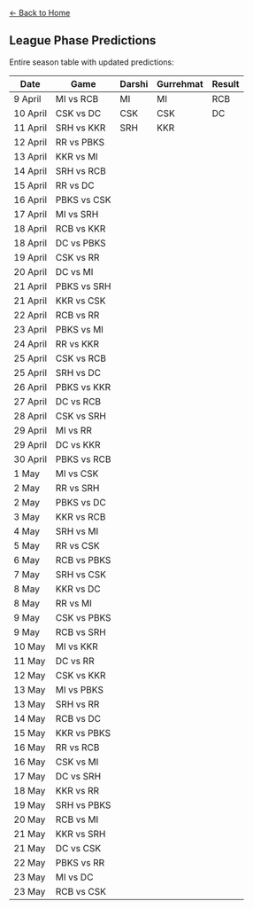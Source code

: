 [<- Back to Home](readme.md)
## League Phase Predictions
Entire season table with updated predictions:

| Date | Game | Darshi | Gurrehmat | Result |
| ---- | ---- | ------ | --------- | ------ |
| 9 April | MI vs RCB | MI | MI | RCB |
| 10 April | CSK vs DC | CSK | CSK | DC |
| 11 April | SRH vs KKR | SRH | KKR | |
| 12 April | RR vs PBKS | | | |
| 13 April | KKR vs MI | | | |
| 14 April | SRH vs RCB | | | |
| 15 April | RR vs DC | | | |
| 16 April | PBKS vs CSK | | | |
| 17 April | MI vs SRH | | | |
| 18 April | RCB vs KKR | | | |
| 18 April | DC vs PBKS | | | |
| 19 April | CSK vs RR | | | |
| 20 April | DC vs MI | | | |
| 21 April | PBKS vs SRH | | | |
| 21 April | KKR vs CSK | | | |
| 22 April | RCB vs RR | | | |
| 23 April | PBKS vs MI | | | |
| 24 April | RR vs KKR | | | |
| 25 April | CSK vs RCB | | | |
| 25 April | SRH vs DC | | | |
| 26 April | PBKS vs KKR | | | |
| 27 April | DC vs RCB | | | |
| 28 April | CSK vs SRH | | | |
| 29 April | MI vs RR | | | |
| 29 April | DC vs KKR | | | |
| 30 April | PBKS vs RCB | | | |
| 1 May | MI vs CSK | | | |
| 2 May | RR vs SRH | | | |
| 2 May | PBKS vs DC | | | |
| 3 May | KKR vs RCB | | | |
| 4 May | SRH vs MI | | | |
| 5 May | RR vs CSK | | | |
| 6 May | RCB vs PBKS | | | |
| 7 May | SRH vs CSK | | | |
| 8 May | KKR vs DC | | | |
| 8 May | RR vs MI | | | |
| 9 May | CSK vs PBKS | | | |
| 9 May | RCB vs SRH | | | |
| 10 May | MI vs KKR | | | |
| 11 May | DC vs RR | | | |
| 12 May | CSK vs KKR | | | |
| 13 May | MI vs PBKS | | | |
| 13 May | SRH vs RR | | | |
| 14 May | RCB vs DC | | | |
| 15 May | KKR vs PBKS | | | |
| 16 May | RR vs RCB | | | |
| 16 May | CSK vs MI | | | |
| 17 May | DC vs SRH | | | |
| 18 May | KKR vs RR | | | |
| 19 May | SRH vs PBKS | | | |
| 20 May | RCB vs MI | | | |
| 21 May | KKR vs SRH | | | |
| 21 May | DC vs CSK | | | |
| 22 May | PBKS vs RR | | | |
| 23 May | MI vs DC | | | |
| 23 May | RCB vs CSK | | | |
